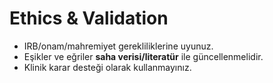 # Ethics & Validation

- IRB/onam/mahremiyet gerekliliklerine uyunuz.
- Eşikler ve eğriler **saha verisi/literatür** ile güncellenmelidir.
- Klinik karar desteği olarak kullanmayınız.
